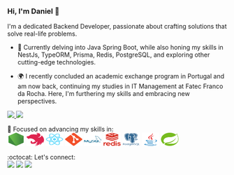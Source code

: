 ### Hi, I'm Daniel 👋
I'm a dedicated Backend Developer, passionate about crafting solutions that solve real-life problems.

- 🌱 Currently delving into Java Spring Boot, while also honing my skills in NestJs, TypeORM, Prisma, Redis, PostgreSQL, and exploring other cutting-edge technologies. 

- 🌍 I recently concluded an academic exchange program in Portugal and am now back, continuing my studies in IT Management at Fatec Franco da Rocha. Here, I'm furthering my skills and embracing new perspectives.

<div>
  <a href="https://github.com/dffs-code">
    <img height="180em" src="https://github-readme-stats.vercel.app/api?username=dffs-code&show_icons=true&theme=dark&include_all_commits=true&count_private=true"/>
    <img height="180em" src="https://github-readme-stats.vercel.app/api/top-langs/?username=dffs-code&layout=compact&langs_count=16&theme=dark"/>
  </a>
</div>

:rocket: Focused on advancing my skills in:<br>
<img align="center" alt="Daniel-Nodejs" height="30" width="40" src="https://raw.githubusercontent.com/devicons/devicon/master/icons/nodejs/nodejs-original.svg">
<img align="center" alt="Daniel-Nestjs" height="30" width="40" src="https://raw.githubusercontent.com/devicons/devicon/master/icons/nestjs/nestjs-original.svg">
<img align="center" alt="Daniel-React" height="30" width="40" src="https://github.com/devicons/devicon/blob/master/icons/react/react-original.svg">
<img align="center" alt="Daniel-Git" height="30" width="40" src="https://raw.githubusercontent.com/devicons/devicon/master/icons/git/git-original.svg">
<img align="center" alt="Daniel-Mysql" height="30" width="40" src="https://github.com/devicons/devicon/blob/master/icons/mysql/mysql-plain-wordmark.svg">
<img align="center" alt="Daniel-Redis" height="30" width="40" src="https://github.com/devicons/devicon/blob/master/icons/redis/redis-plain-wordmark.svg">
<img align="center" alt="Daniel-PostgreSQL" height="30" width="40" src="https://github.com/devicons/devicon/blob/master/icons/postgresql/postgresql-plain-wordmark.svg">
<img align="center" alt="Daniel-Spring" height="30" width="40" src="https://raw.githubusercontent.com/devicons/devicon/master/icons/java/java-original.svg">
<img align="center" alt="Daniel-Spring" height="30" width="40" src="https://raw.githubusercontent.com/devicons/devicon/master/icons/spring/spring-original.svg">
<br><br>
:octocat: Let's connect:<br>
[<img src="https://img.shields.io/badge/linkedin-%230077B5.svg?&style=for-the-badge&logo=linkedin&logoColor=white" />](https://www.linkedin.com/in/daniel-formigoni/)
[<img src="https://img.shields.io/badge/instagram-%23E4405F.svg?&style=for-the-badge&logo=instagram&logoColor=white">](https://www.instagram.com/dsoares.tsx/)
[<img src="https://img.shields.io/badge/Gmail-D14836?style=for-the-badge&logo=gmail&logoColor=white">](mailto:formigoni.soares@gmail.com)
